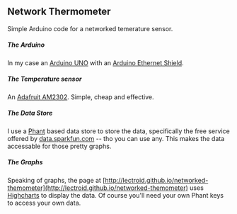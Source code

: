 Network Thermometer
----
Simple Arduino code for a networked temerature sensor.

##### The Arduino

In my case an [Arduino UNO](http://arduino.cc/en/Main/ArduinoBoardUno) with an [Arduino Ethernet Shield](http://arduino.cc/en/Main/ArduinoEthernetShield).

##### The Temperature sensor

An [Adafruit AM2302](https://www.adafruit.com/products/393).  Simple, cheap and effective.

##### The Data Store

I use a [Phant](https://github.com/sparkfun/phant) based data store to store the data, specifically the free service offered by [data.sparkfun.com](https://data.sparkfun.com) -- tho you can use any.  This makes the data accessable for those pretty graphs.

##### The Graphs

Speaking of graphs, the page at [http://lectroid.github.io/networked-themometer](http://lectroid.github.io/networked-themometer) uses [Highcharts](http://www.highcharts.com/) to display the data.  Of course you'll need your own Phant keys to access your own data.
